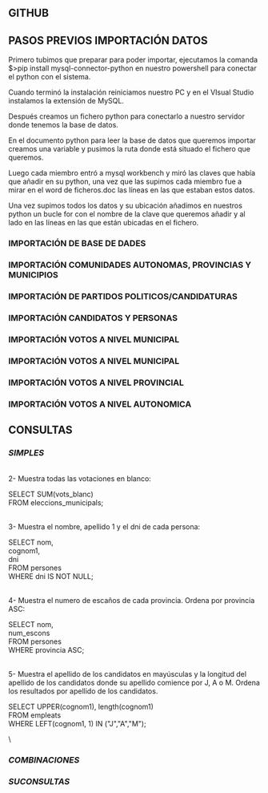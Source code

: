 ## GITHUB

## PASOS PREVIOS IMPORTACIÓN DATOS

Primero tubimos que preparar para poder importar, ejecutamos la comanda $>pip install mysql-connector-python en nuestro powershell para conectar el python con el sistema.

Cuando terminó la instalación reiniciamos nuestro PC y en el VIsual Studio instalamos la extensión de MySQL.

Después creamos un fichero python para conectarlo a nuestro servidor donde tenemos la base de datos.

En el documento python para leer la base de datos que queremos importar creamos una variable y pusimos la ruta donde está situado el fichero que queremos.
 
Luego cada miembro entró a mysql workbench y miró las claves que había que añadir en su python, una vez que las supimos cada miembro fue a mirar en el word de ficheros.doc las líneas en las que estaban estos datos.

Una vez supimos todos los datos y su ubicación añadimos en nuestros python un bucle for con el nombre de la clave que queremos añadir y al lado en las líneas en las que están ubicadas en el fichero.


### IMPORTACIÓN DE BASE DE DADES

### IMPORTACIÓN COMUNIDADES AUTONOMAS, PROVINCIAS Y MUNICIPIOS

### IMPORTACIÓN DE PARTIDOS POLITICOS/CANDIDATURAS

### IMPORTACIÓN CANDIDATOS Y PERSONAS

### IMPORTACIÓN VOTOS A NIVEL MUNICIPAL

### IMPORTACIÓN VOTOS A NIVEL MUNICIPAL

### IMPORTACIÓN VOTOS A NIVEL PROVINCIAL

### IMPORTACIÓN VOTOS A NIVEL AUTONOMICA



## CONSULTAS
### *SIMPLES*

\
2- Muestra todas las votaciones en blanco:

SELECT SUM(vots_blanc)\
	FROM eleccions_municipals;

\
3- Muestra el nombre, apellido 1 y el dni de cada persona:

SELECT nom,\
        cognom1,\
	    dni\
	FROM persones\
	WHERE dni IS NOT NULL;

\
4- Muestra el numero de escaños de cada provincia. Ordena por provincia ASC:

 SELECT nom, \
	    num_escons \
	FROM persones\
	WHERE provincia ASC; 

\
5- Muestra el apellido de los candidatos en mayúsculas y la longitud del apellido de los candidatos donde su apellido comience por J, A o M. Ordena los resultados por apellido de los candidatos.

SELECT UPPER(cognom1), length(cognom1)\
    FROM empleats\
WHERE LEFT(cognom1, 1) IN ("J","A","M");

  

\ 
### *COMBINACIONES*



### *SUCONSULTAS*









